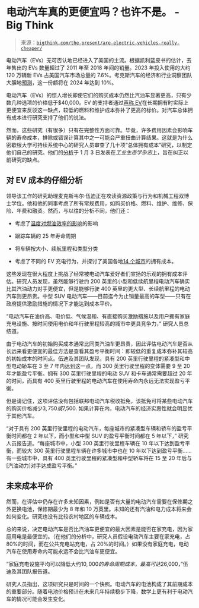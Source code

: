 <!--yml

类别：未分类

日期：2024-05-27 15:03:20

-->

# 电动汽车真的更便宜吗？也许不是。 - Big Think

> 来源：[`bigthink.com/the-present/are-electric-vehicles-really-cheaper/`](https://bigthink.com/the-present/are-electric-vehicles-really-cheaper/)

电动汽车（EVs）无可否认地已经进入了美国的主流。根据凯利蓝皮书的估计，去年售出的 EVs 数量超过了 2011 年至 2018 年间的销量。2023 年投入使用的大约 120 万辆新 EVs 占美国汽车市场总量的 7.6%。考克斯汽车的经济和行业洞察团队大胆地[预测](https://www.coxautoinc.com/market-insights/q4-2023-ev-sales/)，这一份额将在 2024 年达到 10%。

电动汽车（EVs）的惊人增长即使它们的购买成本仍然比汽油车显著更高，只有少数几种选项的价格低于$40,000。EV 的支持者通过[声称 EV](https://www.realclearscience.com/2022/06/14/the_biggest_myths_about_electric_vehicles_837234.html)在长期拥有时实际上更便宜来反驳这一缺点，较低的燃料和维护成本弥补了更高的标价。对汽车总体拥有成本进行研究支持了他们的说法。

然而，这些研究（有很多）只有在完整性方面可靠。毕竟，许多费用因素会影响车辆的寿命成本，排除或错误计算其中之一可能会严重扭曲计算结果。这就是为什么密歇根大学可持续系统中心的研究人员审查了几十项“总体拥有成本”研究，以制定他们自己的研究。他们的[分析](https://onlinelibrary.wiley.com/doi/10.1111/jiec.13463)于 1 月 3 日发表在*工业生态学杂志*上，旨在纠正以前研究的缺点。

## 对 EV 成本的仔细分析

领导该工作的研究助理麦克斯韦尔·伍迪正在攻读资源政策与行为和机械工程双博士学位。他和他的同事考虑了所有常规费用，如购买价格、燃料、维护、维修、保险、年费和融资。然而，与以往的分析不同，他们还：

+   考虑了[温度对燃油效率的影响](https://www.realclearscience.com/blog/2022/08/13/a_common_situation_where_evs_fail_miserably_847082.html)的影响

+   跟踪车辆的 25 年寿命周期

+   将车辆按大小、续航里程和类型分类

+   考虑了不同的 EV 充电行为，并探讨了美国各地[14 个城市](https://bigthink.com/strange-maps/parking-lots-eat-american-cities/)的拥有成本。

这些发现在很大程度上挑战了经常被电动汽车爱好者们宣扬的乐观的拥有成本评估。研究人员发现，虽然能够行驶约 200 英里的小型和低续航里程电动汽车确实比其汽油动力对手更便宜，但是能够行驶 400 英里的更大型、长续航里程的电动汽车则更昂贵。中型 SUV 电动汽车——目前迄今为止销量最高的车型——只有在政府提供激励措施的情况下才能达到成本平价。

“电动汽车在油价高、电价低、气候温和、有直接购买激励措施以及用户拥有家庭充电设施、按时间使用电价和年行驶里程较高的城市中更具竞争力，” 研究人员总结道。

由于电动汽车的初始购买成本通常比同类汽油车更昂贵，因此评估电动汽车是否从长远来看更便宜的最佳方法是查看其盈亏平衡时间：即较低的重复成本弥补其较高的初始成本的时间点。伍迪及其团队发现，具有 200 英里行驶里程的紧凑型和中型电动轿车在 3 至 7 年内达到这一点，而 300 英里行驶里程的变体需要 9 至 20 年才能盈亏平衡。拥有 300 英里行驶里程的电动 SUV 和卡车通常需要超过 20 年的时间，而具有 400 英里行驶里程的电动汽车在使用寿命内永远无法实现盈亏平衡。

但是请记住，这项评估没有包括联邦电动汽车税收抵免，该抵免可将某些电动汽车的购买价格减少$3,750 或$7,500\. 如果计算在内，电动汽车的经济实惠性就会明显优于其他汽车。

“对于具有 200 英里行驶里程的电动汽车，每座城市的紧凑型车辆和轿车的盈亏平衡时间都在 2 年以下，而小型和中型 SUV 的盈亏平衡时间都在 5 年以下，” 研究人员报告道。“每座城市中，小型 300 英里行驶里程车辆在 10 年以下达到盈亏平衡，而较大 300 英里行驶里程车辆在许多城市中也在 10 年以下达到盈亏平衡……有一些城市中，具有 400 英里行驶里程的紧凑型和中型轿车将在 15 至 20 年后与[汽油动力]对手达成盈亏平衡。”

## 未来成本平价

然而，在评估中仍存在许多未知因素，例如是否有大量的电动汽车需要在保修期之外更换电池，保修期最少为 8 年和 10 万英里。未知的还有汽油和电力成本将来会如何变化。研究也没有比较农村地区的车辆成本。

总的来说，决定电动汽车是否比汽油车更便宜的最大因素是能否在家充电，因为家庭用电是最便宜的。（在他们的分析中，研究人员假设电动汽车主要在家充电，占 80%的时间，而在公共充电站充电，占 20%的时间。）如果没有家庭充电，电动汽车在使用寿命内可能永远不会比汽油车更便宜。

“家庭充电设施平均可以降低大约$10,000 的寿命周期成本，最高可达$26,000，”伍迪及其团队报告道。

研究人员指出，这项研究只是时间的一个快照。电动汽车的电池构成了其前期成本的重要部分。随着电池价格预计在未来几年持续稳步下降，数学上更有利于电动汽车的情况可能会发生变化。
